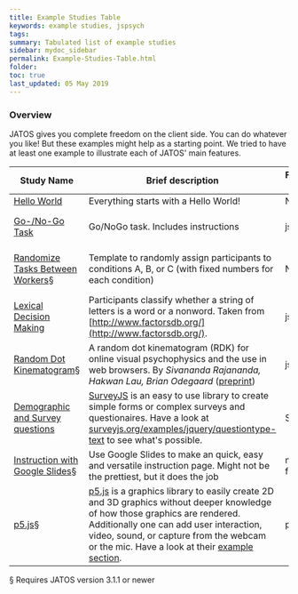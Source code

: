 ```yaml
---
title: Example Studies Table
keywords: example studies, jspsych
tags:
summary: Tabulated list of example studies 
sidebar: mydoc_sidebar
permalink: Example-Studies-Table.html
folder:
toc: true
last_updated: 05 May 2019
---
```


### Overview
JATOS gives you complete freedom on the client side. You can do whatever you like! But these examples might help as a starting point. We tried to have at least one example to illustrate each of JATOS' main features. 

| Study Name             | Brief description   | Frameworks used | Features used   | Example image  |
|-------------------|-------------------|-------------------|-------------------|-------------------|
| [Hello World](https://github.com/JATOS/JATOS_examples/raw/master/examples/hello_world.zip) | Everything starts with a Hello World! | None | None | None  |
| [Go-/No-Go Task](https://github.com/JATOS/JATOS_examples/raw/master/examples/go-nogo_task_(using_jspsych_6).zip) | Go/NoGo task. Includes instructions | jsPsych | None |  {% include image.html file="example-studies/Screenshot_gonogo.png" alt="Screenshot Go- / No-Go Task" max-width="100" %}  |
| [Randomize Tasks Between Workers](https://github.com/JATOS/JATOS_examples/raw/master/examples/randomize_tasks_between_workers.zip)§| Template to randomly assign participants to conditions A, B, or C (with fixed numbers for each condition) | None | Batch session| {% include image.html file="example-studies/Screenshot_randomization_between_workers.png" alt="Screenshot Randomization between participants" max-width="100" %} |
| [Lexical Decision Making](https://github.com/JATOS/JATOS_examples/raw/master/examples/lexical_decision_(using_jspsych).zip) | Participants classify whether a string of letters is a word or a nonword. Taken from [http://www.factorsdb.org/](http://www.factorsdb.org/). | jsPsych | None | {% include image.html file="example-studies/Screenshot_lexicalDecision_word.png" alt="Screenshot Lexical Decision" max-width="100" %} |
| [Random Dot Kinematogram](https://github.com/JATOS/JATOS_examples/raw/master/examples/rdk.zip)§ | A random dot kinematogram (RDK) for online visual psychophysics and the use in web browsers. By _Sivananda Rajananda, Hakwan Lau, Brian Odegaard_ ([preprint](https://www.biorxiv.org/content/early/2017/09/21/192377)) | jsPsych | no feature| {% include image.html file="example-studies/Screenshot_rdk.png" alt="Screenshot RDK" max-width="100" %} |
| [Demographic and Survey questions](https://github.com/JATOS/JATOS_examples/raw/master/examples/survey.js_ui_example.zip) | [SurveyJS](http://surveyjs.org) is an easy to use library to create simple forms or complex surveys and questionaires. Have a look at [surveyjs.org/examples/jquery/questiontype-text](http://surveyjs.org/examples/jquery/questiontype-text/) to see what's possible. | SurveyJS | no feature| {% include image.html file="example-studies/survey-js-screenshot.png" alt="Screenshot SurveyJS Example" max-width="100" %} |
| [Instruction with Google Slides](https://github.com/JATOS/JATOS_examples/raw/master/examples/intro_with_google_slides.zip)§ | Use Google Slides to make an quick, easy and versatile instruction page. Might not be the prettiest, but it does the job| no frameowrk | no feature| {% include image.html file="example-studies/Screenshot_intro_slides.png" alt="Screenshot Easy instructions with Slides" max-width="100" %}|
| [p5.js](https://github.com/JATOS/JATOS_examples/raw/master/examples/p5.js_examples.zip)§ | [p5.js](https://p5js.org/) is a graphics library to easily create 2D and 3D graphics without deeper knowledge of how those graphics are rendered. Additionally one can add user interaction, video, sound, or capture from the webcam or the mic. Have a look at their [example section](https://p5js.org/examples/). | p5 | no feature| {% include image.html file="example-studies/p5-js-screenshot5.gif" alt="Screenshot p5.js Example" max-width="100" %}|



§ Requires JATOS version 3.1.1 or newer
